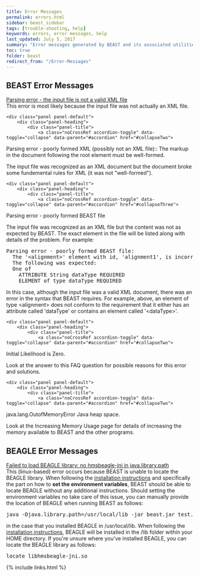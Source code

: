 ```yaml
---
title: Error Messages
permalink: errors.html
sidebar: beast_sidebar
tags: [trouble-shooting, help]
keywords: errors, error messages, help
last_updated: July 5, 2017
summary: "Error messages generated by BEAST and its associated utilities."
toc: true
folder: beast
redirect_from: "/Error-Messages"
---
```


## BEAST Error Messages
<div class="panel-group" id="accordion">
	<div class="panel panel-default">
		<div class="panel-heading">
			<div class="panel-title">
				<a class="noCrossRef accordion-toggle" data-toggle="collapse" data-parent="#accordion" href="#collapseOne">
Parsing error - the input file is not a valid XML file
				</a>
			</div>
		</div>
		<div id="collapseOne" class="panel-collapse collapse noCrossRef">
			<div class="panel-body">
				This error is most likely because the input file was not actually an XML file.	
			</div>
		</div>
	</div>
	<!-- /.panel -->
	
	<div class="panel panel-default">
		<div class="panel-heading">
			<div class="panel-title">
				<a class="noCrossRef accordion-toggle" data-toggle="collapse" data-parent="#accordion" href="#collapseTwo">
Parsing error - poorly formed XML (possibly not an XML file):: The markup in the document following the root element must be well-formed.
				</a>
			</div>
		</div>
		<div id="collapseTwo" class="panel-collapse collapse noCrossRef">
			<div class="panel-body">
The input file was recognized as an XML document but the document broke some fundemental rules for XML (it was not "well-formed").
			</div>
		</div>
	</div>
	<!-- /.panel -->
	
	<div class="panel panel-default">
		<div class="panel-heading">
			<div class="panel-title">
				<a class="noCrossRef accordion-toggle" data-toggle="collapse" data-parent="#accordion" href="#collapseThree">
Parsing error - poorly formed BEAST file
				</a>
			</div>
		</div>
		<div id="collapseThree" class="panel-collapse collapse noCrossRef">
			<div class="panel-body">
The input file was recognized as an XML file but the content was not as expected by BEAST. The exact element in the file will be listed along with details of the problem. For example:
<pre>
Parsing error - poorly formed BEAST file:
  The '&lt;alignment&gt;' element with id, 'alignment1', is incorrectly constructed.
  The following was expected:
  One of
    ATTRIBUTE String dataType REQUIRED
    ELEMENT of type dataType REQUIRED
</pre>
In this case, although the input file was a valid XML document, there was an error in the syntax that BEAST requires. For example, above, an element of type &lt;alignment&gt; does not conform to the requirement that it either has an attribute called 'dataType' or contains an element called '&lt;dataType&gt;'.
			</div>
		</div>
	</div>
	<!-- /.panel -->
	
	<div class="panel panel-default">
		<div class="panel-heading">
			<div class="panel-title">
				<a class="noCrossRef accordion-toggle" data-toggle="collapse" data-parent="#accordion" href="#collapseTwo">
Initial Likelihood is Zero.
				</a>
			</div>
		</div>
		<div id="collapseTwo" class="panel-collapse collapse noCrossRef">
			<div class="panel-body">
Look at the answer to this FAQ question for possible reasons for this error and solutions.
			</div>
		</div>
	</div>
	<!-- /.panel -->
	
	<div class="panel panel-default">
		<div class="panel-heading">
			<div class="panel-title">
				<a class="noCrossRef accordion-toggle" data-toggle="collapse" data-parent="#accordion" href="#collapseTwo">
java.lang.OutofMemoryError Java heap space.
				</a>
			</div>
		</div>
		<div id="collapseTwo" class="panel-collapse collapse noCrossRef">
			<div class="panel-body">
Look at the Increasing Memory Usage page for details of increasing the memory available to BEAST and the other programs.
			</div>
		</div>
	</div>
	<!-- /.panel -->
	
</div>
<!-- /.panel-group -->

## BEAGLE Error Messages

<div class="panel-group" id="beagle-accordion">
    <div class="panel panel-default">
		<div class="panel-heading">
			<div class="panel-title">
				<a class="noCrossRef accordion-toggle" data-toggle="collapse" data-parent="#beagle-accordion" href="#collapseSix">
Failed to load BEAGLE library: no hmsbeagle-jni in java.library.path
				</a>
			</div>
		</div>
		<div id="collapseSix" class="panel-collapse collapse noCrossRef">
			<div class="panel-body">
This (linux-based) error occurs because BEAST is unable to locate the BEAGLE library.	
When following the <a href="https://github.com/beagle-dev/beagle-lib/wiki/LinuxInstallInstructions">installation instructions</a> and specifically the part on how to <b>set the environment variables</b>, BEAST should be able to locate BEAGLE without any additional instructions.
Should setting the environment variables no take care of this issue, you can manually provide the location of BEAGLE when running BEAST as follows:
<pre>
java -Djava.library.path=/usr/local/lib -jar beast.jar test.xml
</pre>
in the case that you installed BEAGLE in /usr/local/lib.
When following the <a href="https://github.com/beagle-dev/beagle-lib/wiki/LinuxInstallInstructions">installation instructions</a>, BEAGLE will be installed in the /lib folder within your HOME directory.
If you're unsure where you've installed BEAGLE, you can locate the BEAGLE library as follows:
<pre>
locate libhmsbeagle-jni.so
</pre>
			</div>
		</div>
	</div>
	<!-- /.panel -->
</div>

{% include links.html %}
